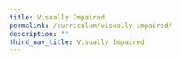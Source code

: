 ```yaml
---
title: Visually Impaired
permalink: /curriculum/visually-impaired/
description: ""
third_nav_title: Visually Impaired
---
```


